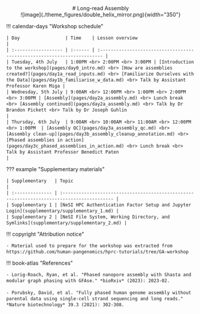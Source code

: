 <center>
# Long-read Assembly
</center>

<center>
![image](./theme_figures/double_helix_mirror.png){width="350"}
</center>


!!! calendar-days "Workshop schedule"

    | Day                 | Time    | Lesson overview                                                                 |
    | :------------------ | :------ | :----------------------------------------------------------------------- |
    | Tuesday, 4th July   | 1:00PM <br> 2:00PM <br> 3:00PM | [Introduction to the workshop](pages/day0_intro.md) <br> [How are assemblies created?](pages/day1a_read_inputs.md) <br> [Familiarize Ourselves with the Data](pages/day1b_familiarise_w_data.md) <br> Talk by Assistant Professor Karen Miga |
    | Wednesday, 5th July | 9:00AM <br> 12:00PM <br> 1:00PM <br> 2:00PM <br> 3:00PM | [Assembly](pages/day2a_assembly.md) <br> Lunch break <br> [Assembly continued](pages/day2a_assembly.md) <br> Talk by Dr Brandon Pickett <br> Talk by Dr Joseph Guhlin                                      |
    | Thursday, 6th July  | 9:00AM <br> 10:00AM <br> 11:00AM <br> 12:00PM <br> 1:00PM  | [Assembly QC](pages/day3a_assembly_qc.md) <br> [Assembly clean-up](pages/day3b_assembly_cleanup_annotation.md) <br> [Phased assemblies in action](pages/day3c_phased_assemblies_in_action.md) <br> Lunch break <br> Talk by Assistant Professor Benedict Paten                              |
  



??? example "Supplementary materials"

    | Supplementary   | Topic                                                                                      |
    | :-------------- | :----------------------------------------------------------------------------------------- |
    | Supplementary 1 | [NeSI HPC Authentication Factor Setup and Jupyter Login](supplementary/supplementary_1.md) |
    | Supplementary 2 | [NeSI File System, Working Directory, and Symlinks](supplementary/supplementary_2.md) |


!!! copyright "Attribution notice"

    - Material used to prepare for the workshop was extracted from https://github.com/human-pangenomics/hprc-tutorials/tree/GA-workshop
 

!!! book-atlas "References"

    - Lorig-Roach, Ryan, et al. "Phased nanopore assembly with Shasta and modular graph phasing with GFAse." *bioRxiv* (2023): 2023-02.

    - Porubsky, David, et al. "Fully phased human genome assembly without parental data using single-cell strand sequencing and long reads." *Nature biotechnology* 39.3 (2021): 302-308.